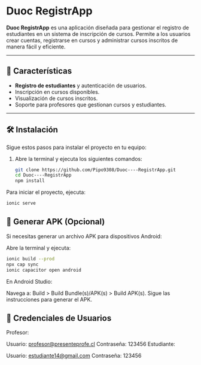 # Duoc RegistrApp

**Duoc RegistrApp** es una aplicación diseñada para gestionar el registro de estudiantes en un sistema de inscripción de cursos. Permite a los usuarios crear cuentas, registrarse en cursos y administrar cursos inscritos de manera fácil y eficiente.

---

## 🚀 Características

- **Registro de estudiantes** y autenticación de usuarios.
- Inscripción en cursos disponibles.
- Visualización de cursos inscritos.
- Soporte para profesores que gestionan cursos y estudiantes.

---

## 🛠️ Instalación

Sigue estos pasos para instalar el proyecto en tu equipo:

1. Abre la terminal y ejecuta los siguientes comandos:

   ```bash
   git clone https://github.com/Pipo9308/Duoc----RegistrApp.git
   cd Duoc----RegistrApp
   npm install
Para iniciar el proyecto, ejecuta:

  ```bash
ionic serve
```
## 📱 Generar APK (Opcional)
Si necesitas generar un archivo APK para dispositivos Android:

Abre la terminal y ejecuta:

```bash
ionic build --prod
npx cap sync
ionic capacitor open android
```
En Android Studio:

Navega a: Build > Build Bundle(s)/APK(s) > Build APK(s).
Sigue las instrucciones para generar el APK.


## 🔑 Credenciales de Usuarios
Profesor:

Usuario: profesor@presenteprofe.cl
Contraseña: 123456
Estudiante:

Usuario: estudiante14@gmail.com
Contraseña: 123456
